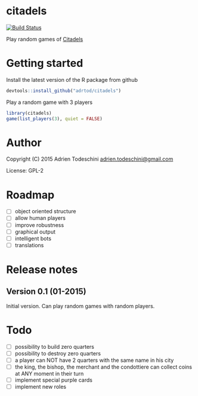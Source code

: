 citadels
=============
[![Build Status](https://travis-ci.org/adrtod/citadels.png?branch=master)](https://travis-ci.org/adrtod/citadels)

Play random games of [Citadels](http://en.wikipedia.org/wiki/Citadels_(card_game))

Getting started
=======
Install the latest version of the R package from github
```r
devtools::install_github("adrtod/citadels")
```

Play a random game with 3 players
```r
library(citadels)
game(list_players(3), quiet = FALSE)
```

Author
==================
Copyright (C) 2015 Adrien Todeschini <adrien.todeschini@gmail.com>

License: GPL-2

Roadmap
========
- [ ] object oriented structure
- [ ] allow human players
- [ ] improve robustness
- [ ] graphical output
- [ ] intelligent bots
- [ ] translations

Release notes
==================
Version 0.1 (01-2015)
---------------------
Initial version. Can play random games with random players.

Todo
==================
- [ ] possibility to build zero quarters
- [ ] possibility to destroy zero quarters
- [ ] a player can NOT have 2 quarters with the same name in his city
- [ ] the king, the bishop, the merchant and the condottiere can collect coins
  at ANY moment in their turn
- [ ] implement special purple cards
- [ ] implement new roles
